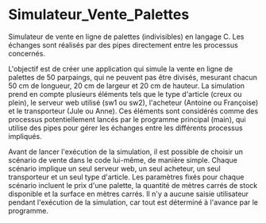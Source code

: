# Simulateur_Vente_Palettes
Simulateur de vente en ligne de palettes (indivisibles) en langage C.  Les échanges sont réalisés par des pipes directement entre les processus concernés.


L'objectif est de créer une application qui simule la vente en ligne de palettes de 50 parpaings, qui ne peuvent pas être divisés, mesurant chacun 50 cm de longueur, 20 cm de largeur et 20 cm de hauteur. La simulation prend en compte plusieurs éléments tels que le type d'article (creux ou plein), le serveur web utilisé (sw1 ou sw2), l'acheteur (Antoine ou Françoise) et le transporteur (Jule ou Anne). Ces éléments sont considérés comme des processus potentiellement lancés par le programme principal (main), qui utilise des pipes pour gérer les échanges entre les différents processus impliqués.

Avant de lancer l'exécution de la simulation, il est possible de choisir un scénario de vente dans le code lui-même, de manière simple. Chaque scénario implique un seul serveur web, un seul acheteur, un seul transporteur et un seul type d'article. Les paramètres fixés pour chaque scénario incluent le prix d'une palette, la quantité de mètres carrés de stock disponible et la surface en mètres carrés. Il n'y a aucune saisie utilisateur pendant l'exécution de la simulation, car tout est déterminé à l'avance par le programme.

